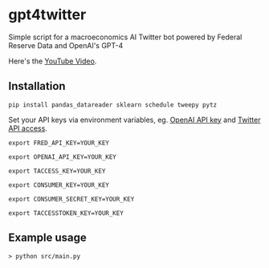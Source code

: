 # gpt4twitter
Simple script for a macroeconomics AI Twitter bot powered by Federal Reserve Data and OpenAI's GPT-4

Here's the [YouTube Video]().

## Installation

```
pip install pandas_datareader sklearn schedule tweepy pytz
```

Set your API keys via environment variables, eg. [OpenAI API key](https://platform.openai.com/account/api-keys) and [Twitter API access](https://developer.twitter.com/en/docs/twitter-api/getting-started/about-twitter-api). 

```
export FRED_API_KEY=YOUR_KEY

export OPENAI_API_KEY=YOUR_KEY

export TACCESS_KEY=YOUR_KEY

export CONSUMER_KEY=YOUR_KEY

export CONSUMER_SECRET_KEY=YOUR_KEY

export TACCESSTOKEN_KEY=YOUR_KEY
```

## Example usage
```
> python src/main.py
```
